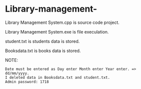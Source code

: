 # Library-management-
  Library Management System.cpp is source code project.

  Library Management System.exe is file execulation.
  
  student.txt is students data is stored.
  
  Booksdata.txt is books data is stored.
  
 NOTE:
      
    Date must be entered as Day enter Month enter Year enter. => dd/mm/yyyy.
    I deleted data in Booksdata.txt and student.txt.
    Admin password: 1718
